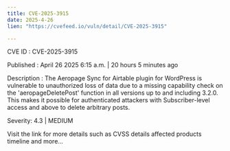 ```yaml
---
title: CVE-2025-3915
date: 2025-4-26
lien: "https://cvefeed.io/vuln/detail/CVE-2025-3915"

---
```


CVE ID : CVE-2025-3915

Published :  April 26
2025
6:15 a.m. | 20 hours
5 minutes ago

Description : The Aeropage Sync for Airtable plugin for WordPress is vulnerable to unauthorized loss of data due to a missing capability check on the 'aeropageDeletePost' function in all versions up to
and including
3.2.0. This makes it possible for authenticated attackers
with Subscriber-level access and above
to delete arbitrary posts.

Severity: 4.3 | MEDIUM

Visit the link for more details
such as CVSS details
affected products
timeline
and more...

